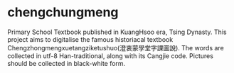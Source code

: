 # chengchungmeng
Primary School Textbook published in KuangHsoo era, Tsing Dynasty.
This project aims to digitalise the famous historiacal textbook Chengzhongmengxuetangziketushuo(澄衷蒙學堂字課圖說).
The words are collected in utf-8 Han-traditional, along with its Cangjie code. Pictures should be collected in black-white form.
